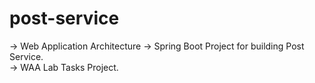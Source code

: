 # post-service
-> Web Application Architecture -> Spring Boot Project for building Post Service.
<br />-> WAA Lab Tasks Project.

